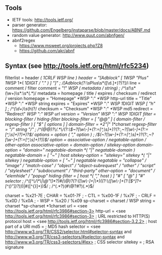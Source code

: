 ## Tools
- IETF tools: http://tools.ietf.org/
- parser generator: https://github.com/Engelberg/instaparse/blob/master/docs/ABNF.md
- random value generator: http://www.quut.com/abnfgen/
- abnf2regex
    - https://www.msweet.org/projects.php?Z8
    - https://github.com/akr/abnf

## Syntax (see http://tools.ietf.org/html/rfc5234)

filterlist = header *( 1CRLF *WSP line )
  header = "[Adblock" [ 1*WSP "Plus" 1*WSP 1*( 1*DIGIT / "." ) ] "]"
    ; /\[Adblock(?:\s*Plus\s*([\d\.]+)?)?\]/i
  line = comment / filter
    comment = "!" *WSP ( metadata / string)
      ; /^\s*!\s*(\w+)\s*:\s*(.*)/
      metadata = homepage  / title / expires / checksum / redirect / version
        homepage = "Homepage" *WSP ":" *WSP http-url
        title = "Title" *WSP ":" *WSP string
        expires = "Expires" *WSP ":" *WSP 1*DIGIT *WSP [ "h" ]
          ; /^(\d+)\s*(h)?/
        checksum = "Checksum" *WSP ":" *WSP md5
        redirect = "Redirect" *WSP ":" *WSP url
        version = "Version" *WSP ":" *WSP 1*DIGIT
    filter = blocking-filter / hiding-filter
      blocking-filter = [ "@@" ] ( domain-filter / regexp-filter ) [ "$" [ options ] ]
        domain-filter = *2"|" 1*charset
        regexp-filter = "/" string "/"
          ; /^(@@)?\/.*\/(?:\$~?[\w\-]+(?:=[^,\s]+)?(?:,~?[\w\-]+(?:=[^,\s]+)?)*)?$/
        options = option *( "," option )
          ; /\$(~?[\w\-]+(?:=[^,\s]+)?(?:,~?[\w\-]+(?:=[^,\s]+)?)*)$/
          option = associative-option / negatable-option / other-option
            associative-option = domain-option / sitekey-option
              domain-option = "domain=" negatable-domain *( "|" negatable-domain )
                negatable-domain = [ "~" ] host
              sitekey-option = "sitekey=" sitekey *( "|" sitekey )
            negatable-option = [ "~" ] negatable
              negatable = "collapse" / "image" / "match-case" / "object" / "object-subrequest" / "other" / "script" / "stylesheet" / "subdocument" / "third-party"
            other-option = "document" / "elemhide" / "popup"
      hiding-filter = [ host *( "," host ) ] "#" [ "@" ] "#" selector
        ; /^([^\/\*\|\@"!]*?)#(\@)?(?:([\w\-]+|\*)((?:\([\w\-]+(?:[$^*]?=[^\(\)"]*)?\))*)|#([^{}]+))$/
        ; /^(.*?)(#\@?#?)(.*)$/

charset = %x21-7E
  ; CHAR = %x01-7F
  ; - CTL = %x00-1F / %x7F
  ; - CRLF = %x0D / %x0A
  ; - WSP = %x20 / %x09
sp-charset = charset / WSP
string = charset *sp-charset *1charset
url = <see http://tools.ietf.org/html/rfc3986#section-3>
http-url = <see http://tools.ietf.org/html/rfc3986#section-3>
  ; URL restricted to HTTP(S) protocol
host = <see http://tools.ietf.org/html/rfc3986#section-3.2.2>
  ; host part of a URI
md5 = 
  ; MD5 hash
selector = <see http://www.w3.org/TR/CSS2/selector.html#selector-syntax and http://www.w3.org/TR/css3-selectors/#selector-syntax and http://www.w3.org/TR/css3-selectors/#lex>
  ; CSS selector
sitekey = 
  ; RSA signature
